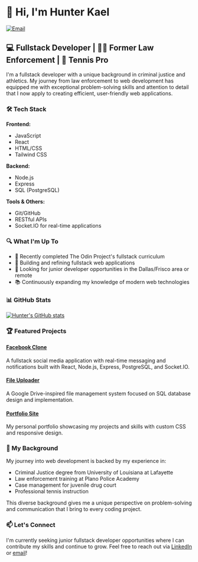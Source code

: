 # 👋 Hi, I'm Hunter Kael

[![Email](https://img.shields.io/badge/Email-Contact-red)](mailto:htkael@gmail.com)

## 💻 Fullstack Developer | 👮‍♂️ Former Law Enforcement | 🎾 Tennis Pro

I'm a fullstack developer with a unique background in criminal justice and athletics. My journey from law enforcement to web development has equipped me with exceptional problem-solving skills and attention to detail that I now apply to creating efficient, user-friendly web applications.

### 🛠️ Tech Stack

**Frontend:**
- JavaScript
- React
- HTML/CSS
- Tailwind CSS

**Backend:**
- Node.js
- Express
- SQL (PostgreSQL)

**Tools & Others:**
- Git/GitHub
- RESTful APIs
- Socket.IO for real-time applications

### 🔍 What I'm Up To

- 🌱 Recently completed The Odin Project's fullstack curriculum
- 🔭 Building and refining fullstack web applications
- 👯 Looking for junior developer opportunities in the Dallas/Frisco area or remote
- 📚 Continuously expanding my knowledge of modern web technologies

### 📊 GitHub Stats

[![Hunter's GitHub stats](https://github-readme-stats.vercel.app/api?username=htkael&show_icons=true&theme=tokyonight)](https://github.com/anuraghazra/github-readme-stats)

### 🏆 Featured Projects

#### [Facebook Clone](https://github.com/htkael/fb-clone-frontend)
A fullstack social media application with real-time messaging and notifications built with React, Node.js, Express, PostgreSQL, and Socket.IO.

#### [File Uploader](https://github.com/htkael/file-uploader)
A Google Drive-inspired file management system focused on SQL database design and implementation.

#### [Portfolio Site](https://github.com/htkael/homepage)
My personal portfolio showcasing my projects and skills with custom CSS and responsive design.

### 🧰 My Background

My journey into web development is backed by my experience in:
- Criminal Justice degree from University of Louisiana at Lafayette
- Law enforcement training at Plano Police Academy
- Case management for juvenile drug court
- Professional tennis instruction

This diverse background gives me a unique perspective on problem-solving and communication that I bring to every coding project.

### 📫 Let's Connect

I'm currently seeking junior fullstack developer opportunities where I can contribute my skills and continue to grow. Feel free to reach out via [LinkedIn](www.linkedin.com/in/hunter-kael-38a422230) or [email](mailto:htkael@gmail.com)!

